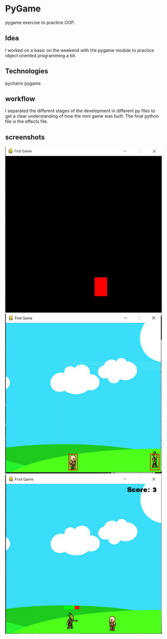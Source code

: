 # PyGame
pygame exercise to practice OOP.

## Idea

I worked on a basic  on the weekend with the pygame module to practice object oriented programming a bit.

## Technologies

pycharm
pygame

## workflow

I separated the different stages of the development in different py files to get a clear understanding of how the mini game was built. The final python file is the effects file.

## screenshots

![Block](./assets/Block.PNG?raw=true "First block") 
![sprite](./assets/enemy.PNG?raw=true "Sprite and enemy") 
![Health](./assets/health.PNG?raw=true "Health bar and effects")
